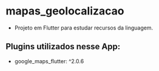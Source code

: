# mapas_geolocalizacao

- Projeto em Flutter para estudar recursos da linguagem.

## Plugins utilizados nesse App: 

- google_maps_flutter: ^2.0.6